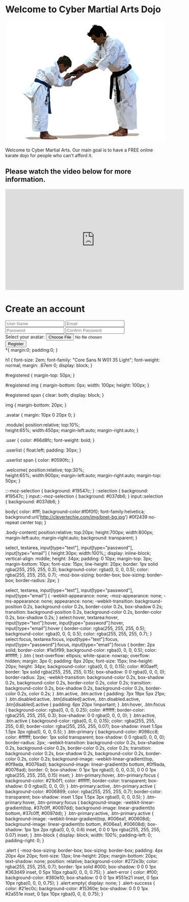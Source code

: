 
<body>
<h1> Welcome to Cyber Martial Arts Dojo </h1>
  
  <img src="CyberKarateDojo.PNG">

<p> Welcome to Cyber Martial Arts. Our main goal is to have a <Bold> FREE </Bold> online karate dojo for people who can't afford it. </p>

<h2> Please watch the video below for more information. </h2> 

<iframe width="560" height="315" src="https://www.youtube.com/embed/JidnqqwSkK8" frameborder="0" allow="accelerometer; autoplay; encrypted-media; gyroscope; picture-in-picture" allowfullscreen></iframe>

<script type="text/javascript" src="//downloads.mailchimp.com/js/signup-forms/popup/unique-methods/embed.js" data-dojo-config="usePlainJson: true, isDebug: false"></script><script type="text/javascript">window.dojoRequire(["mojo/signup-forms/Loader"], function(L) { L.start({"baseUrl":"mc.us7.list-manage.com","uuid":"208c9cc9c169789616ad68872","lid":"2561fe75da","uniqueMethods":true}) })</script>
<script>(function(t,e,s,n){var o,a,c;t.SMCX=t.SMCX||[],e.getElementById(n)||(o=e.getElementsByTagName(s),a=o[o.length-1],c=e.createElement(s),c.type="text/javascript",c.async=!0,c.id=n,c.src=["https:"===location.protocol?"https://":"http://","widget.surveymonkey.com/collect/website/js/tRaiETqnLgj758hTBazgdxH9NlI1a7W911VCIbYgCRUIX_2Bkt5hcyBomZhqLmFhhJ.js"].join(""),a.parentNode.insertBefore(c,a))})(window,document,"script","smcx-sdk");</script>


<link href="//db.onlinewebfonts.com/c/a4e256ed67403c6ad5d43937ed48a77b?family=Core+Sans+N+W01+35+Light" rel="stylesheet" type="text/css"/>
<link rel="stylesheet" href="form.css" type="text/css">
<div class="body-content">
  <div class="module">
    <h1>Create an account</h1>
    <form class="form" action="form.php" method="post" enctype="multipart/form-data" autocomplete="off">
      <div class="alert alert-error"></div>
      <input type="text" placeholder="User Name" name="username" required />
      <input type="email" placeholder="Email" name="email" required />
      <input type="password" placeholder="Password" name="password" autocomplete="new-password" required />
      <input type="password" placeholder="Confirm Password" name="confirmpassword" autocomplete="new-password" required />
      <div class="avatar"><label>Select your avatar: </label><input type="file" name="avatar" accept="image/*" required /></div>
      <input type="submit" value="Register" name="register" class="btn btn-block btn-primary" />
    </form>
  </div>
</div>
<css>
*{  
  margin:0;
  padding:0;
}

h1 {
  font-size: 2em;
  font-family: "Core Sans N W01 35 Light";
  font-weight: normal;
  margin: .67em 0;
  display: block;
}

#registered {
    margin-top: 50px;
}

#registered img {
    margin-bottom: 0px;
    width: 100px;
    height: 100px;
}

#registered span {
    clear: both;
    display: block;
}

img {
    margin-bottom: 20px;
}

.avatar {
    margin: 10px 0 20px 0;
}

.module{
  position:relative;
  top:10%;    
  height:65%;
  width:450px;
  margin-left:auto;
  margin-right:auto;
}

.user {
    color: #66d8fc;
    font-weight: bold;
}

.userlist {
    float:left;
    padding: 30px;
}

.userlist span {
    color: #0590fc;
}

.welcome{
  position:relative;
  top:30%;    
  height:65%;
  width:900px;
  margin-left:auto;
  margin-right:auto;
  margin-top: 50px;
}

::-moz-selection {
  background: #19547c;
}
::selection {
  background: #19547c;
}
input::-moz-selection {
  background: #037db6;
}
input::selection {
  background: #037db6;
}

body{
  color: #fff;
  background-color:#f0f0f0;
  font-family:helvetica;
  background:url('http://clevertechie.com/img/bnet-bg.jpg') #0f2439 no-repeat center top;
}

.body-content{
  position:relative;
  top:20px;
  height:700px;
  width:800px;
  margin-left:auto;
  margin-right:auto; 
  background: transparent;
}

select,
textarea,
input[type="text"],
input[type="password"],
input[type="email"]
{
  height:30px;
  width:100%;;
  display: inline-block;
  vertical-align: middle;
  height: 34px;
  padding: 0 10px;
  margin-top: 3px;
  margin-bottom: 10px;
  font-size: 15px;
  line-height: 20px;
  border: 1px solid rgba(255, 255, 255, 0.3);
  background-color: rgba(0, 0, 0, 0.5);
  color: rgba(255, 255, 255, 0.7);
  -moz-box-sizing: border-box;
  box-sizing: border-box;
  border-radius: 2px;
}

select,
textarea,
input[type="text"],
input[type="password"],
input[type="email"] {
  -webkit-appearance: none;
  -moz-appearance: none;
  -ms-appearance: none;
  appearance: none;
  -webkit-transition: background-position 0.2s, background-color 0.2s, border-color 0.2s, box-shadow 0.2s;
  transition: background-position 0.2s, background-color 0.2s, border-color 0.2s, box-shadow 0.2s;
}
select:hover,
textarea:hover,
input[type="text"]:hover,
input[type="password"]:hover,
input[type="email"]:hover {
  border-color: rgba(255, 255, 255, 0.5);
  background-color: rgba(0, 0, 0, 0.5);
  color: rgba(255, 255, 255, 0.7);
}
select:focus,
textarea:focus,
input[type="text"]:focus,
input[type="password"]:focus,
input[type="email"]:focus {
  border: 2px solid;
  border-color: #1e5f99;
  background-color: rgba(0, 0, 0, 0.5);
  color: #ffffff;
}
.btn {
  text-overflow: ellipsis;
  white-space: nowrap;
  overflow: hidden;
  margin: 3px 0;
  padding: 6px 20px;
  font-size: 15px;
  line-height: 20px;
  height: 34px;
  background-color: rgba(0, 0, 0, 0.15);
  color: #00aeff;
  border: 1px solid rgba(255, 255, 255, 0.15);
  box-shadow: 0 0 rgba(0, 0, 0, 0);
  border-radius: 2px;
  -webkit-transition: background-color 0.2s, box-shadow 0.2s, background-color 0.2s, border-color 0.2s, color 0.2s;
  transition: background-color 0.2s, box-shadow 0.2s, background-color 0.2s, border-color 0.2s, color 0.2s;
}
.btn.active,
.btn:active {
  padding: 7px 19px 5px 21px;
}
.btn.disabled:active,
.btn[disabled]:active,
.btn.disabled.active,
.btn[disabled].active {
  padding: 6px 20px !important;
}
.btn:hover,
.btn:focus {
  background-color: rgba(0, 0, 0, 0.25);
  color: #ffffff;
  border-color: rgba(255, 255, 255, 0.3);
  box-shadow: 0 0 rgba(0, 0, 0, 0);
}
.btn:active,
.btn.active {
  background-color: rgba(0, 0, 0, 0.15);
  color: rgba(255, 255, 255, 0.8);
  border-color: rgba(255, 255, 255, 0.07);
  box-shadow: inset 1.5px 1.5px 3px rgba(0, 0, 0, 0.5);
}
.btn-primary {
  background-color: #098cc8;
  color: #ffffff;
  border: 1px solid transparent;
  box-shadow: 0 0 rgba(0, 0, 0, 0);
  border-radius: 2px;
  -webkit-transition: background-color 0.2s, box-shadow 0.2s, background-color 0.2s, border-color 0.2s, color 0.2s;
  transition: background-color 0.2s, box-shadow 0.2s, background-color 0.2s, border-color 0.2s, color 0.2s;
  background-image: -webkit-linear-gradient(top, #0f9ada, #0076ad);
  background-image: linear-gradient(to bottom, #0f9ada, #0076ad);
  border: 0;
  box-shadow: 0 1px 1px rgba(0, 0, 0, 0.3), 0 0 0 1px rgba(255, 255, 255, 0.15) inset;
}
.btn-primary:hover,
.btn-primary:focus {
  background-color: #21b0f1;
  color: #ffffff;
  border-color: transparent;
  box-shadow: 0 0 rgba(0, 0, 0, 0);
}
.btn-primary:active,
.btn-primary.active {
  background-color: #006899;
  color: rgba(255, 255, 255, 0.7);
  border-color: transparent;
  box-shadow: inset 1.5px 1.5px 3px rgba(0, 0, 0, 0.5);
}
.btn-primary:hover,
.btn-primary:focus {
  background-image: -webkit-linear-gradient(top, #37c0ff, #0097dd);
  background-image: linear-gradient(to bottom, #37c0ff, #0097dd);
}
.btn-primary:active,
.btn-primary.active {
  background-image: -webkit-linear-gradient(top, #006ea1, #00608d);
  background-image: linear-gradient(to bottom, #006ea1, #00608d);
  box-shadow: 1px 1px 2px rgba(0, 0, 0, 0.6) inset, 0 0 0 1px rgba(255, 255, 255, 0.07) inset;
}
.btn-block {
  display: block;
  width: 100%;
  padding-left: 0;
  padding-right: 0;
}

.alert {
  -moz-box-sizing: border-box;
  box-sizing: border-box;
  padding: 4px 20px 4px 20px;
  font-size: 13px;
  line-height: 20px;
  margin-bottom: 20px;
  text-shadow: none;
  position: relative;
  background-color: #272e3b;
  color: rgba(255, 255, 255, 0.7);
  border: 1px solid #000;
  box-shadow: 0 0 0 1px #363d49 inset, 0 5px 10px rgba(0, 0, 0, 0.75);
}
.alert-error {
  color: #f00;
  background-color: #360e10;
  box-shadow: 0 0 0 1px #551e21 inset, 0 5px 10px rgba(0, 0, 0, 0.75);
}
.alert:empty{
    display: none;
}
.alert-success {
  color: #21ec0c;
  background-color: #15360e;
  box-shadow: 0 0 0 1px #2a551e inset, 0 5px 10px rgba(0, 0, 0, 0.75);
}
</css>



  </body>
  
    

